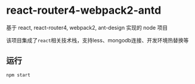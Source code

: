 # react-router4-webpack2-antd

基于 react, react-router4, webpack2, ant-design 实现的 node 项目

该项目集成了`react`相关技术栈，支持less、mongodb连接、开发环境热替换等

## 运行

``` bash
npm start
```